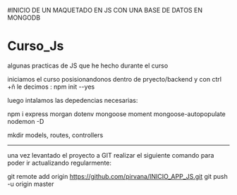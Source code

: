#INICIO DE UN MAQUETADO EN JS CON UNA BASE DE DATOS EN MONGODB

# Curso_Js
algunas practicas de JS que he hecho durante el curso

iniciamos el curso posisionandonos dentro de pryecto/backend y con ctrl +ñ le decimos
: npm init --yes

luego intalamos las depedencias necesarias:

npm i express morgan dotenv mongoose moment mongoose-autopopulate nodemon -D

mkdir models, routes, controllers

--------

una vez levantado el proyecto a GIT realizar el siguiente comando para poder ir actualizando regularmente:

git remote add origin https://github.com/pirvana/INICIO_APP_JS.git
git push -u origin master
